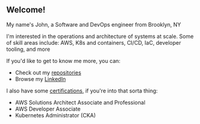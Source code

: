 ## Welcome!

My name's John, a Software and DevOps engineer from Brooklyn, NY

I'm interested in the operations and architecture of systems at scale. Some of skill areas include: AWS, K8s and containers, CI/CD, IaC, developer tooling, and more

If you'd like to get to know me more, you can:
- Check out my [repositories](https://github.com/JJimmyFlynn?tab=repositories)
- Browse my [LinkedIn](https://www.linkedin.com/in/john-flynn-5484aa5a/)

I also have some [certifications](https://www.credly.com/users/john-flynn.e0172515), if you're into that sorta thing:
- AWS Solutions Architect Associate and Professional 
- AWS Developer Associate
- Kubernetes Administrator (CKA) 

<!--
**JJimmyFlynn/jjimmyflynn** is a ✨ _special_ ✨ repository because its `README.md` (this file) appears on your GitHub profile.

Here are some ideas to get you started:

- 🔭 I’m currently working on ...
- 🌱 I’m currently learning ...
- 👯 I’m looking to collaborate on ...
- 🤔 I’m looking for help with ...
- 💬 Ask me about ...
- 📫 How to reach me: ...
- 😄 Pronouns: ...
- ⚡ Fun fact: ...
-->
